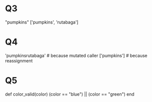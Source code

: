 # Q3
"pumpkins"
['pumpkins', 'rutabaga']

# Q4
'pumpkinsrutabaga' # because mutated caller 
['pumpkins'] # because reassignment

# Q5
def color_valid(color)
  (color == "blue") || (color == "green")
end
